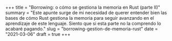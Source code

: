 +++
title = "Borrowing: o cómo se gestiona la memoria en Rust (parte II)"
summary = "Este apunte surge de mi necesidad de querer entender bien las bases de cómo Rust gestiona la memoria para seguir avanzando en el aprendizaje de este lenguaje. Siento que si esta parte no la comprendo lo acabaré pagando."
slug = "borrowing-gestion-de-memoria-rust"
date = "2021-03-06"
draft = true
+++